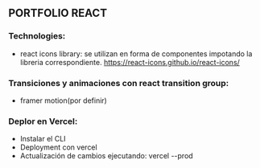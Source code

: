
## PORTFOLIO REACT

 ### Technologies:
 - react icons library: se utilizan en forma de componentes impotando la libreria correspondiente. https://react-icons.github.io/react-icons/

 ### Transiciones y animaciones con react transition group: 
 - framer motion(por definir)


 ### Deplor en Vercel:
 - Instalar el CLI
 - Deployment con vercel
 - Actualización de cambios ejecutando: vercel --prod
